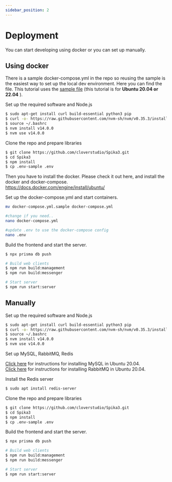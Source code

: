 ```yaml
---
sidebar_position: 2
---
```


# Deployment

You can start developing using docker or you can set up manually.

## Using docker

There is a sample docker-compose.yml in the repo so reusing the sample is the easiest way to set up the local dev environment. Here you can find the file. This tutorial uses the [sample file](https://github.com/cloverstudio/Spika3/blob/master/docker-compose.yml.sample) (this tutorial is for **Ubuntu 20.04 or 22.04** ).

Set up the required software and Node.js

```bash
$ sudo apt-get install curl build-essential python3 pip
$ curl -o- https://raw.githubusercontent.com/nvm-sh/nvm/v0.35.3/install.sh | bash
$ source ~/.bashrc
$ nvm install v14.0.0
$ nvm use v14.0.0
```

Clone the repo and prepare libraries

```bash
$ git clone https://github.com/cloverstudio/Spika3.git
$ cd Spika3
$ npm install
$ cp .env-sample .env
```

Then you have to install the docker. Please check it out here, and install the docker and docker-compose.
https://docs.docker.com/engine/install/ubuntu/

Set up the docker-compose.yml and start containers.

```bash
mv docker-compose.yml.sample docker-compose.yml

#change if you need..
nano docker-compose.yml

#update .env to use the docker-compose config
nano .env
```

Build the frontend and start the server.

```bash
$ npx prisma db push

# Build web clients
$ npm run build:management
$ npm run build:messenger

# Start server
$ npm run start:server
```

## Manually

Set up the required software and Node.js

```bash
$ sudo apt-get install curl build-essential python3 pip
$ curl -o- https://raw.githubusercontent.com/nvm-sh/nvm/v0.35.3/install.sh | bash
$ source ~/.bashrc
$ nvm install v14.0.0
$ nvm use v14.0.0
```

Set up MySQL, RabbitMQ, Redis

[Click here](https://www.digitalocean.com/community/tutorials/how-to-install-mysql-on-ubuntu-20-04) for instructions for installing MySQL in Ubuntu 20.04. <br/>
[Click here](https://www.rabbitmq.com/install-debian.html) for instructions for installing RabbitMQ in Ubuntu 20.04.

Install the Redis server

```bash
$ sudo apt install redis-server
```

Clone the repo and prepare libraries

```bash
$ git clone https://github.com/cloverstudio/Spika3.git
$ cd Spika3
$ npm install
$ cp .env-sample .env
```

Build the frontend and start the server.

```bash
$ npx prisma db push

# Build web clients
$ npm run build:management
$ npm run build:messenger

# Start server
$ npm run start:server
```
